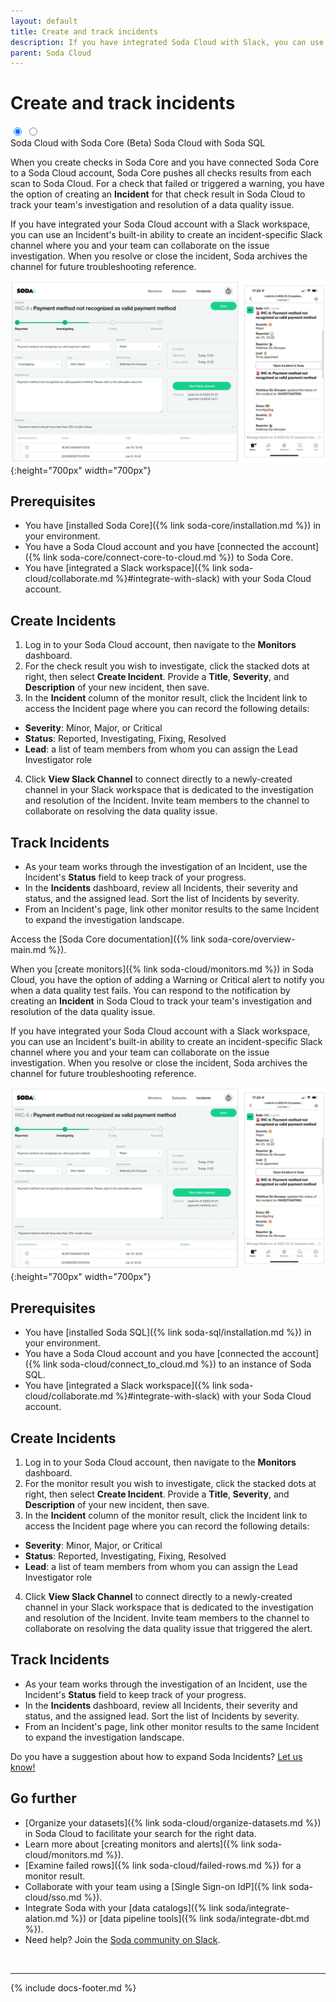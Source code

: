 ```yaml
---
layout: default
title: Create and track incidents
description: If you have integrated Soda Cloud with Slack, you can use an Incident’s built-in ability to create a channel that your team can use to investigate an issue.
parent: Soda Cloud
---
```


# Create and track incidents

<div class="warpper">
  <input class="radio" id="one" name="group" type="radio" checked>
  <input class="radio" id="two" name="group" type="radio">
  <div class="tabs">
  <label class="tab" id="one-tab" for="one">Soda Cloud with Soda Core (Beta)</label>
  <label class="tab" id="two-tab" for="two">Soda Cloud with Soda SQL</label>
    </div>
  <div class="panels">
  <div class="panel" id="one-panel" markdown="1">

When you create checks in Soda Core and you have connected Soda Core to a Soda Cloud account, Soda Core pushes all checks results from each scan to Soda Cloud. For a check that failed or triggered a warning, you have the option of creating an **Incident** for that check result in Soda Cloud to track your team's investigation and resolution of a data quality issue. 

If you have integrated your Soda Cloud account with a Slack workspace, you can use an Incident's built-in ability to create an incident-specific Slack channel where you and your team can collaborate on the issue investigation. When you resolve or close the incident, Soda archives the channel for future troubleshooting reference.

![incidents](/assets/images/incidents.png){:height="700px" width="700px"}

## Prerequisites
* You have [installed Soda Core]({% link soda-core/installation.md %}) in your environment.
* You have a Soda Cloud account and you have [connected the account]({% link soda-core/connect-core-to-cloud.md %}) to Soda Core.
* You have [integrated a Slack workspace]({% link soda-cloud/collaborate.md %}#integrate-with-slack) with your Soda Cloud account. 

## Create Incidents

1. Log in to your Soda Cloud account, then navigate to the **Monitors** dashboard. 
2. For the check result you wish to investigate, click the stacked dots at right, then select **Create Incident**. Provide a **Title**, **Severity**, and **Description** of your new incident, then save. 
3. In the **Incident** column of the monitor result, click the Incident link to access the Incident page where you can record the following details:
* **Severity**: Minor, Major, or Critical
* **Status**: Reported, Investigating, Fixing, Resolved
* **Lead**: a list of team members from whom you can assign the Lead Investigator role
4. Click **View Slack Channel** to connect directly to a newly-created channel in your Slack workspace that is dedicated to the investigation and resolution of the Incident. Invite team members to the channel to collaborate on resolving the data quality issue. 

## Track Incidents

* As your team works through the investigation of an Incident, use the Incident's **Status** field to keep track of your progress. 
* In the **Incidents** dashboard, review all Incidents, their severity and status, and the assigned lead. Sort the list of Incidents by severity.
* From an Incident's page, link other monitor results to the same Incident to expand the investigation landscape.

Access the [Soda Core documentation]({% link soda-core/overview-main.md %}).

  </div>
  <div class="panel" id="two-panel" markdown="1">

When you [create monitors]({% link soda-cloud/monitors.md %}) in Soda Cloud, you have the option of adding a Warning or Critical alert to notify you when a data quality test fails. You can respond to the notification by creating an **Incident** in Soda Cloud to track your team's investigation and resolution of the data quality issue. 

If you have integrated your Soda Cloud account with a Slack workspace, you can use an Incident's built-in ability to create an incident-specific Slack channel where you and your team can collaborate on the issue investigation. When you resolve or close the incident, Soda archives the channel for future troubleshooting reference.

![incidents](/assets/images/incidents.png){:height="700px" width="700px"}

## Prerequisites
* You have [installed Soda SQL]({% link soda-sql/installation.md %}) in your environment.
* You have a Soda Cloud account and you have [connected the account]({% link soda-cloud/connect_to_cloud.md %}) to an instance of Soda SQL.
* You have [integrated a Slack workspace]({% link soda-cloud/collaborate.md %}#integrate-with-slack) with your Soda Cloud account. 

## Create Incidents

1. Log in to your Soda Cloud account, then navigate to the **Monitors** dashboard. 
2. For the monitor result you wish to investigate, click the stacked dots at right, then select **Create Incident**. Provide a **Title**, **Severity**, and **Description** of your new incident, then save. 
3. In the **Incident** column of the monitor result, click the Incident link to access the Incident page where you can record the following details:
* **Severity**: Minor, Major, or Critical
* **Status**: Reported, Investigating, Fixing, Resolved
* **Lead**: a list of team members from whom you can assign the Lead Investigator role
4. Click **View Slack Channel** to connect directly to a newly-created channel in your Slack workspace that is dedicated to the investigation and resolution of the Incident. Invite team members to the channel to collaborate on resolving the data quality issue that triggered the alert. 

## Track Incidents

* As your team works through the investigation of an Incident, use the Incident's **Status** field to keep track of your progress. 
* In the **Incidents** dashboard, review all Incidents, their severity and status, and the assigned lead. Sort the list of Incidents by severity.
* From an Incident's page, link other monitor results to the same Incident to expand the investigation landscape.

Do you have a suggestion about how to expand Soda Incidents? <a href="http://community.soda.io/slack" target="_blank"> Let us know!</a>

  </div>
  </div>
</div>


## Go further

* [Organize your datasets]({% link soda-cloud/organize-datasets.md %}) in Soda Cloud to facilitate your search for the right data.
* Learn more about [creating monitors and alerts]({% link soda-cloud/monitors.md %}).
* [Examine failed rows]({% link soda-cloud/failed-rows.md %}) for a monitor result.
* Collaborate with your team using a [Single Sign-on IdP]({% link soda-cloud/sso.md %}).
* Integrate Soda with your [data catalogs]({% link soda/integrate-alation.md %}) or [data pipeline tools]({% link soda/integrate-dbt.md %}).
* Need help? Join the <a href="http://community.soda.io/slack" target="_blank"> Soda community on Slack</a>.
<br />

---
{% include docs-footer.md %}
